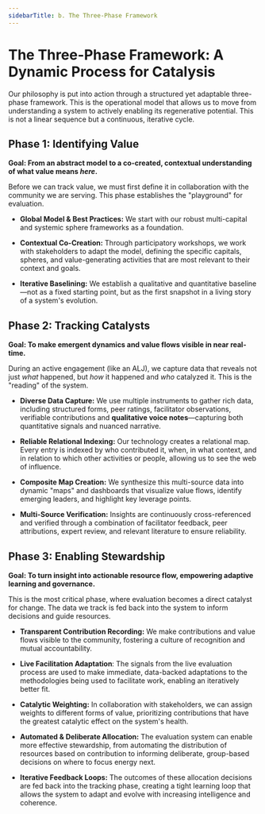 ```yaml
---
sidebarTitle: b. The Three-Phase Framework
---
```


# **The Three-Phase Framework: A Dynamic Process for Catalysis**

Our philosophy is put into action through a structured yet adaptable three-phase framework. This is the operational model that allows us to move from understanding a system to actively enabling its regenerative potential. This is not a linear sequence but a continuous, iterative cycle.

## **Phase 1: Identifying Value**

**Goal: From an abstract model to a co-created, contextual understanding of what value means _here_.**

Before we can track value, we must first define it in collaboration with the community we are serving. This phase establishes the "playground" for evaluation.

- **Global Model & Best Practices:** We start with our robust multi-capital and systemic sphere frameworks as a foundation.
    
- **Contextual Co-Creation:** Through participatory workshops, we work with stakeholders to adapt the model, defining the specific capitals, spheres, and value-generating activities that are most relevant to their context and goals.
    
- **Iterative Baselining:** We establish a qualitative and quantitative baseline—not as a fixed starting point, but as the first snapshot in a living story of a system's evolution.
    
## **Phase 2: Tracking Catalysts**

**Goal: To make emergent dynamics and value flows visible in near real-time.**

During an active engagement (like an ALJ), we capture data that reveals not just _what_ happened, but _how_ it happened and _who_ catalyzed it. This is the "reading" of the system.

- **Diverse Data Capture:** We use multiple instruments to gather rich data, including structured forms, peer ratings, facilitator observations, verifiable contributions and **qualitative voice notes**—capturing both quantitative signals and nuanced narrative.
    
- **Reliable Relational Indexing:** Our technology creates a relational map. Every entry is indexed by who contributed it, when, in what context, and in relation to which other activities or people, allowing us to see the web of influence.
    
- **Composite Map Creation:** We synthesize this multi-source data into dynamic "maps" and dashboards that visualize value flows, identify emerging leaders, and highlight key leverage points.
    
- **Multi-Source Verification:** Insights are continuously cross-referenced and verified through a combination of facilitator feedback, peer attributions, expert review, and relevant literature to ensure reliability.
    
## **Phase 3: Enabling Stewardship**

**Goal: To turn insight into actionable resource flow, empowering adaptive learning and governance.**

This is the most critical phase, where evaluation becomes a direct catalyst for change. The data we track is fed back into the system to inform decisions and guide resources.

- **Transparent Contribution Recording:** We make contributions and value flows visible to the community, fostering a culture of recognition and mutual accountability.
    
- **Live Facilitation Adaptation**: The signals from the live evaluation process are used to make immediate, data-backed adaptations to the methodologies being used to facilitate work, enabling an iteratively better fit.
     
- **Catalytic Weighting:** In collaboration with stakeholders, we can assign weights to different forms of value, prioritizing contributions that have the greatest catalytic effect on the system's health.
    
- **Automated & Deliberate Allocation:** The evaluation system can enable more effective stewardship, from automating the distribution of resources based on contribution to informing deliberate, group-based decisions on where to focus energy next.
    
- **Iterative Feedback Loops:** The outcomes of these allocation decisions are fed back into the tracking phase, creating a tight learning loop that allows the system to adapt and evolve with increasing intelligence and coherence.

